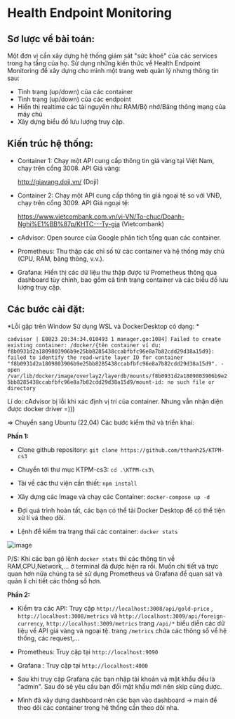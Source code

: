 # Health Endpoint Monitoring
## Sơ lược về bài toán: 
 Một đơn vị cần xây dựng hệ thống giám sát "sức khoẻ" của các services trong hạ tầng của họ. Sử dụng những kiến thức về Health Endpoint Monitoring để xây dựng cho mình một trang web quản lý nhưng thông tin sau:
 - Tình trạng (up/down) của các container
 - Tình trạng (up/down) của các endpoint
 - Hiển thị realtime các tài nguyên như RAM/Bộ nhớ/Băng thông mạng của máy chủ
 - Xây dựng biểu đồ lưu lượng truy cập.
## Kiến trúc hệ thống: 
 - Container 1: Chạy một API cung cấp thông tin giá vàng tại Việt Nam, chạy trên cổng 3008. API Giá vàng:
 
   http://giavang.doji.vn/ (Doji)
 - Container 2: Chạy một API cung cấp thông tin giá ngoại tệ so với VNĐ, chạy trên cổng 3009. API Giá ngoại tệ:
 
   https://www.vietcombank.com.vn/vi-VN/To-chuc/Doanh-Nghi%E1%BB%87p/KHTC---Ty-gia (Vietcombank)
 - cAdvisor: Open source của Google phân tích tổng quan các container.
 - Prometheus: Thu thập các chỉ số từ các container và hệ thống máy chủ (CPU, RAM, băng thông, v.v.).
 - Grafana: Hiển thị các dữ liệu thu thập được từ Prometheus thông qua dashboard tùy chỉnh, bao gồm cả tình trạng container và các biểu đồ lưu lượng truy cập.
## Các bước cài đặt:
 *Lỗi gặp trên Window Sử dụng WSL và DockerDesktop có dạng: * 
 
 ```cadvisor | E0823 20:34:34.010493 1 manager.go:1084] Failed to create existing container: /docker/{tên container ví dụ: f8b0931d2a1809803906b9e25bb8285438ccabfbfc96e8a7b82cdd29d38a15d9}: failed to identify the read-write layer ID for container "f8b0931d2a1809803906b9e25bb8285438ccabfbfc96e8a7b82cdd29d38a15d9". - open /var/lib/docker/image/overlay2/layerdb/mounts/f8b0931d2a1809803906b9e25bb8285438ccabfbfc96e8a7b82cdd29d38a15d9/mount-id: no such file or directory``` 
 
 Lí do: cAdvisor bị lỗi khi xác định vị trí của container. Nhưng vẫn nhận diện được docker driver =)))
 
 => Chuyển sang Ubuntu (22.04)
 Các bước kiểm thử và triển khai:

**Phần 1:**
  - Clone github repository: ```git clone https://github.com/tthanh25/KTPM-cs3```
  
  - Chuyển tới thư mục KTPM-cs3: ```cd .\KTPM-cs3\```

  - Tải về các thư viện cần thiết: ```npm install```

  - Xây dựng các Image và chạy các Container: ```docker-compose up -d```
  
  - Đợi quá trình hoàn tất, các bạn có thể tải Docker Desktop để có thể tiện xử lí và theo dõi.

  - Lệnh để kiểm tra trạng thái các container: ```docker stats```

![image](https://github.com/user-attachments/assets/b0a3a780-633b-42ff-8d50-20e52d2fb1a9)

  P/S: Khi các bạn gõ lệnh ```docker stats``` thì các thông tin về RAM,CPU,Network,... ở terminal đã được hiện ra rồi. Muốn chi tiết và trực quan hơn nữa chúng ta sẽ sử dụng Prometheus và Grafana để quan sát và quản lí chi tiết các thông số hơn.

**Phần 2:** 
 - Kiểm tra các API: Truy cập ```http://localhost:3008/api/gold-price``` , ```http://localhost:3008/metrics```
  và ```http://localhost:3009/api/foreign-currency```, ```http://localhost:3009/metrics```
 trang ```/api/*``` biểu diễn các dữ liệu về API giá vàng và ngoại tệ.
 trang ```/metrics``` chứa các thông số về hệ thống, các request,...
 
 - Prometheus: Truy cập tại ```http://localhost:9090```
 - Grafana : Truy cập tại ```http://localhost:4000```
 - Sau khi truy cập Grafana các bạn nhập tài khoản và mật khẩu đều là "admin". Sau đó sẽ yêu cầu bạn đổi mật khẩu mới nên skip cũng được.
 
 - Mình đã xây dựng dashboard nên các bạn vào dashboard -> main để theo dõi các container trong hệ thống cần theo dõi nha.

